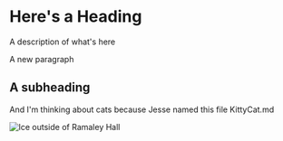 # Here's a Heading

A description of what's here  

A new paragraph

## A subheading

And I'm thinking about cats because Jesse named this file KittyCat.md

![Ice outside of Ramaley Hall](RamaleyIce.jpg)
